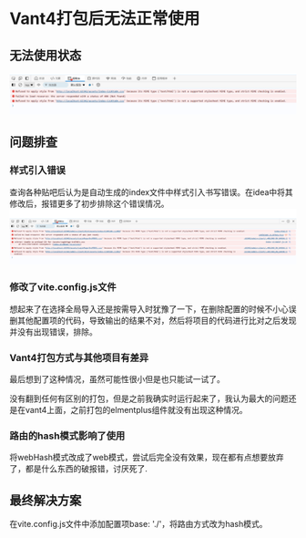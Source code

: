 # Vant4打包后无法正常使用

## 无法使用状态
![image-20240906002950183](imgs/Vant4打包后无法正常使用/image-20240906002950183.png)

## 问题排查

### 样式引入错误

查询各种贴吧后认为是自动生成的index文件中样式引入书写错误。在idea中将其修改后，报错更多了初步排除这个错误情况。
![image-20240906003144490](imgs/Vant4打包后无法正常使用/image-20240906003144490.png)

### 修改了vite.config.js文件

想起来了在选择全局导入还是按需导入时犹豫了一下，在删除配置的时候不小心误删其他配置项的代码，导致输出的结果不对，然后将项目的代码进行比对之后发现并没有出现错误，排除。

### Vant4打包方式与其他项目有差异

最后想到了这种情况，虽然可能性很小但是也只能试一试了。

没有翻到任何有区别的打包，但是之前我确实时运行起来了，我认为最大的问题还是在vant4上面，之前打包的elmentplus组件就没有出现这种情况。

### 路由的hash模式影响了使用

将webHash模式改成了web模式，尝试后完全没有效果，现在都有点想要放弃了，都是什么东西的破报错，讨厌死了.

## 最终解决方案

在vite.config.js文件中添加配置项base: './'，将路由方式改为hash模式。



